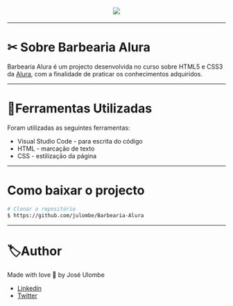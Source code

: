 

<h1 align="center">
    <img src="https://ik.imagekit.io/jlzh3neixu/barbearia_tRu7SCLIQ.png">
</h1>

---

# ✂ Sobre Barbearia Alura

Barbearia Alura é um projecto desenvolvida no curso sobre HTML5 e CSS3 da [Alura](https://www.alura.com.br/), com a finalidade de praticar os conhecimentos adquiridos. 

---

# 📂Ferramentas Utilizadas

Foram utilizadas as seguintes ferramentas:

- Visual Studio Code - para escrita do código
- HTML - marcação de texto
- CSS - estilização da página
---

# Como baixar o projecto

```bash
# Clonar o repositório
$ https://github.com/julombe/Barbearia-Alura
````
---

# 🏷Author

Made with love  💜 by José Ulombe 
- [Linkedin](https://www.linkedin.com/in/jos%C3%A9-ulombe-31744480/)
- [Twitter](https://twitter.com/josemwangole)
